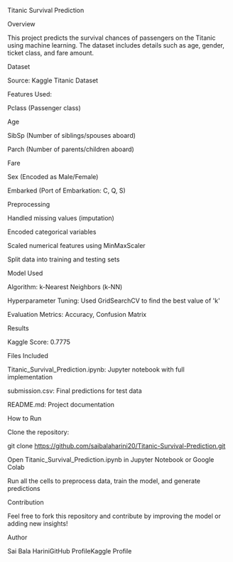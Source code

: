 Titanic Survival Prediction

Overview

This project predicts the survival chances of passengers on the Titanic using machine learning. The dataset includes details such as age, gender, ticket class, and fare amount.

Dataset

Source: Kaggle Titanic Dataset

Features Used:

Pclass (Passenger class)

Age

SibSp (Number of siblings/spouses aboard)

Parch (Number of parents/children aboard)

Fare

Sex (Encoded as Male/Female)

Embarked (Port of Embarkation: C, Q, S)

Preprocessing

Handled missing values (imputation)

Encoded categorical variables

Scaled numerical features using MinMaxScaler

Split data into training and testing sets

Model Used

Algorithm: k-Nearest Neighbors (k-NN)

Hyperparameter Tuning: Used GridSearchCV to find the best value of 'k'

Evaluation Metrics: Accuracy, Confusion Matrix

Results

Kaggle Score: 0.7775

Files Included

Titanic_Survival_Prediction.ipynb: Jupyter notebook with full implementation

submission.csv: Final predictions for test data

README.md: Project documentation

How to Run

Clone the repository:

git clone https://github.com/saibalaharini20/Titanic-Survival-Prediction.git

Open Titanic_Survival_Prediction.ipynb in Jupyter Notebook or Google Colab

Run all the cells to preprocess data, train the model, and generate predictions

Contribution

Feel free to fork this repository and contribute by improving the model or adding new insights!

Author

Sai Bala HariniGitHub ProfileKaggle Profile

